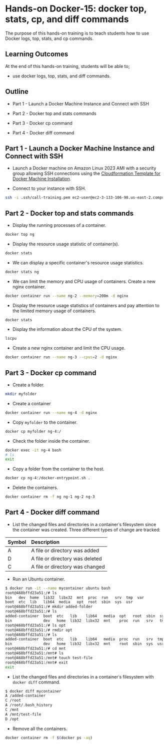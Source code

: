# Hands-on Docker-15: docker top, stats, cp, and diff commands

The purpose of this hands-on training is to teach students how to use Docker logs, top, stats, and cp commands.

## Learning Outcomes

At the end of this hands-on training, students will be able to;

- use docker logs, top, stats, and diff commands.

## Outline

- Part 1 - Launch a Docker Machine Instance and Connect with SSH

- Part 2 - Docker top and stats commands

- Part 3 - Docker cp command

- Part 4 - Docker diff command

## Part 1 - Launch a Docker Machine Instance and Connect with SSH

- Launch a Docker machine on Amazon Linux 2023 AMI with a security group allowing SSH connections using the [Cloudformation Template for Docker Machine Installation](../S1A-docker-01-installing-on-ec2-linux2/docker-installation-template.yml).

- Connect to your instance with SSH.

```bash
ssh -i .ssh/call-training.pem ec2-user@ec2-3-133-106-98.us-east-2.compute.amazonaws.com
```

## Part 2 - Docker top and stats commands

- Display the running processes of a container.

```bash
docker top ng
```
- Display the resource usage statistic of container(s).

```bash
docker stats
```

- We can display a specific container's resource usage statistics.

```bash
docker stats ng
```

- We can limit the memory and CPU usage of containers. Create a new nginx container.

```bash
docker container run --name ng-2 --memory=200m -d nginx
```

- Display the resource usage statistics of containers and pay attention to the limited memory usage of containers. 

```bash
docker stats
```
- Display the information about the CPU of the system.

```bash
lscpu
```

- Create a new nginx container and limit the CPU usage.

```bash
docker container run --name ng-3 --cpus=2 -d nginx
```

## Part 3 - Docker cp command

- Create a folder.

```bash
mkdir myfolder
```

- Create a container

```bash
docker container run --name ng-4 -d nginx
```

- Copy `myfolder` to the container.

```bash
docker cp myfolder ng-4:/
```

- Check the folder inside the container.

```bash
docker exec -it ng-4 bash
# ls
exit
```

- Copy a folder from the container to the host.

```bash
docker cp ng-4:/docker-entrypoint.sh . 
```

- Delete the containers.

```bash
docker container rm -f ng ng-1 ng-2 ng-3
```

## Part 4 - Docker diff command

- List the changed files and directories in a container᾿s filesystem since the container was created. Three different types of change are tracked:

| Symbol | Description |
| ---    | :---        |
| A	     | A file or directory was added |
| D	     | A file or directory was deleted |
| C	     | A file or directory was changed |

- Run an Ubuntu container.

```bash
$ docker run -it --name mycontainer ubuntu bash
root@468bffd23a51:/# ls
bin   dev  home  lib32  libx32  mnt  proc  run   srv  tmp  var
boot  etc  lib   lib64  media   opt  root  sbin  sys  usr
root@468bffd23a51:/# mkdir added-folder
root@468bffd23a51:/# ls 
added-container  boot  etc   lib    lib64   media  opt   root  sbin  sys  usr
bin              dev   home  lib32  libx32  mnt    proc  run   srv   tmp  var
root@468bffd23a51:/# ls opt
root@468bffd23a51:/# rmdir opt
root@468bffd23a51:/# ls
added-container  boot  etc   lib    lib64   media  proc  run   srv  tmp  var
bin              dev   home  lib32  libx32  mnt    root  sbin  sys  usr
root@468bffd23a51:/# cd mnt
root@468bffd23a51:/mnt# ls
root@468bffd23a51:/mnt# touch test-file
root@468bffd23a51:/mnt# exit
exit
```

- List the changed files and directories in a container᾿s filesystem with `docker diff` command.

```bash
$ docker diff mycontainer
A /added-container
C /root
A /root/.bash_history
C /mnt
A /mnt/test-file
D /opt
```

- Remove all the containers.

```bash
docker container rm -f $(docker ps -aq)
```

